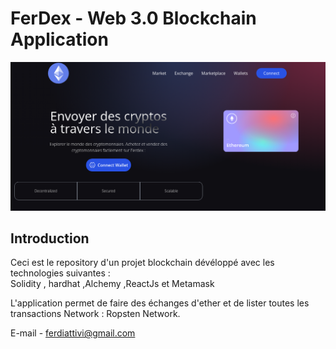 # FerDex - Web 3.0 Blockchain Application
![](client/src/assets/p1.png)

## Introduction

Ceci est le repository d'un projet blockchain dévéloppé avec les technologies suivantes :  
Solidity , hardhat ,Alchemy ,ReactJs et Metamask 

L'application permet de faire des échanges d'ether et de lister toutes les transactions
Network : Ropsten Network.

E-mail - ferdiattivi@gmail.com
